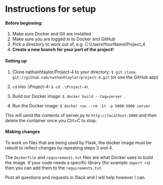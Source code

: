 # Instructions for setup

#### Before beginning:
1. Make sure Docker and Git are installed
2. Make sure you are logged in to Docker and GitHub
3. Pick a directory to work out of, e.g. C:\Users\YourName\Project_4
4. **Create a new branch for your part of the project!**

#### Setting up
1. Clone nathanhtaylor/Project-4 to your directory:
`$ git clone git://github.com/nathanhtaylor/project-4.git` (or use the GitHub app)

2. `cd` into .\Project-4:
`$ cd .\Project-4\`

3. Build our Docker image:
`$ docker build --tag=server .`

4. Run the Docker image:
`$ docker run --rm -it -p 5000:5000 server`

This will send the contents of server.py to `http://localhost:5000` and then delete the container once you Ctrl+C to stop.

#### Making changes
To work on files that are being used by Flask, the docker image must be rebuilt to reflect changes by repeating steps 3 and 4.

The `Dockerfile` and `requirements.txt` files are what Docker uses to build the image. If your code needs a specific library (for example `import re`)
then you can add them to the `requirements.txt`.

Post all questions and requests in Slack and I will help however I can.
